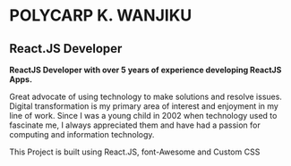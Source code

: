 # POLYCARP K. WANJIKU

## React.JS Developer

**ReactJS Developer with over 5 years of experience developing ReactJS Apps.**

Great advocate of using technology to make solutions and resolve issues. Digital transformation is my primary area of interest and enjoyment in my line of work. Since I was a young child in 2002 when technology used to fascinate me, I always appreciated them and have had a passion for computing and information technology.

This Project is built using React.JS, font-Awesome and Custom CSS
